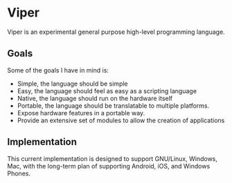 Viper
=====


Viper is an experimental general purpose high-level programming language.

Goals
-----

Some of the goals I have in mind is:

- Simple, the language should be simple
- Easy, the language should feel as easy as a scripting language
- Native, the language should run on the hardware itself
- Portable, the language should be translatable to multiple platforms.
- Expose hardware features in a portable way.
- Provide an extensive set of modules to allow the creation of applications 

Implementation
--------------

This current implementation is designed to support GNU/Linux, Windows, Mac,
with the long-term plan of supporting Android, iOS, and Windows Phones.
